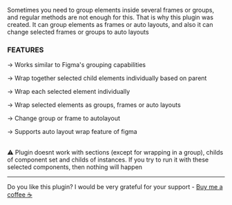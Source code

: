 Sometimes you need to group elements inside several frames or groups, and regular methods are not enough for this. That is why this plugin was created. It can group elements as frames or auto layouts, and also it can change selected frames or groups to auto layouts

### **FEATURES**

→ Works similar to Figma's grouping capabilities

→ Wrap together selected child elements individually based on parent

→ Wrap each selected element individually

→ Wrap selected elements as groups, frames or auto layouts

→ Change group or frame to autolayout

→ Supports auto layout wrap feature of figma

<br>
⚠️ Plugin doesnt work with sections (except for wrapping in a group), childs of component set and childs of instances. If you try to run it with these selected components, then nothing will happen

---

Do you like this plugin? I would be very grateful for your support - [Buy me a coffee ☕](https://www.buymeacoffee.com/Denis.Solovey)